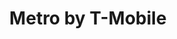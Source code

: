 ---
title: "Metro by T-Mobile"
url: /chicago/metro-by-t-mobile-north-western-avenue/
shop: mobile phone
---